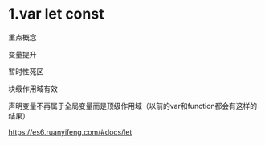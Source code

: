 # 1.var let const

重点概念

变量提升

暂时性死区

块级作用域有效

声明变量不再属于全局变量而是顶级作用域（以前的var和function都会有这样的结果）

https://es6.ruanyifeng.com/#docs/let